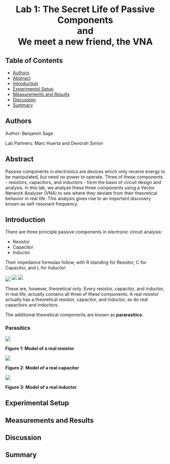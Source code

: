 <h1 align="center">
	Lab 1: The Secret Life of Passive Components
	<br/>
	and
	<br/>
	We meet a new friend, the VNA
</h1>

## Table of Contents
- [Authors](#authors)
- [Abstract](#abstract)
- [Introduction](#introduction)
- [Experimentsl Setup](#experimental-setup)
- [Measurements and Results](#measurements-and-results)
- [Discussion](#discussion)
- [Summary](#summary)

## Authors

Author: Benjamin Sage

Lab Partners: Marc Huerta and Devorah Simon

## Abstract

Passive components in electronics are devices which only receive energy to be manipulated, but need no power to operate. Three of these components - resistors, capacitors, and inductors - form the basis of circuit design and analysis. In this lab, we analyze these three components using a Vector Network Analyzer (VNA) to see where they deviate from their theoretical behavior in real life. This analysis gives rise to an important discovery known as self-resonant frequency.

## Introduction

There are three principle passive components in electronic circuit analysis:
- Resistor
- Capacitor
- Inductor

Their impedance formulas follow, with R standing for Resistor, C for Capacitor, and L for Inductor:

<img src="https://render.githubusercontent.com/render/math?math=Z_R = R" align="center">
<img src="https://render.githubusercontent.com/render/math?math=Z_C = \frac{-j}{\omega C}">
<img src="https://render.githubusercontent.com/render/math?math=Z_L = j \omega L">

These are, however, theoretical only. Every resistor, capacitor, and inductor, in real life, actually contains all three of these components. A real resistor actually has a theoretical resistor, capacitor, and inductor, as do real capacitors and inductors.

The additional theoretical components are known as **pararasitics**.

### Parasitics

![](resistor-real.png)

**Figure 1: Model of a real resistor**

![](capacitor-real.png)

**Figure 2: Model of a real capacitor**

![](inductor-real.png)

**Figure 3: Model of a real inductor**

## Experimental Setup

## Measurements and Results

## Discussion

## Summary
